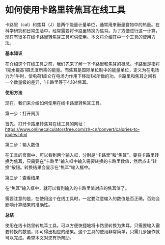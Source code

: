 如何使用卡路里转焦耳在线工具
==============

卡路里（cal）和焦耳（J）是两个能量计量单位，通常用来衡量食物中的热量。在科学研究和日常生活中，经常需要将卡路里转换为焦耳。为了方便进行这一计算，现在有很多在线卡路里转焦耳工具可供使用。本文将介绍其中一个工具的使用方法。

**基本知识**

在介绍这个在线工具之前，我们先来了解一下卡路里和焦耳的概念。卡路里是指将1克水提高1摄氏度所需的能量。而焦耳是国际单位制中的能量单位，定义为在电场力为1牛时，使电荷1库仑在电场力作用下移动1米所做的功。卡路里和焦耳之间有一个数量级的差异，1卡路里等于4.184焦耳。

**使用方法**

现在，我们来介绍如何使用在线卡路里转焦耳工具。

第一步：打开网页

首先，打开卡路里转焦耳在线工具的网址：<https://www.onlinecalculatorsfree.com/zh-cn/convert/calories-to-joules.html>

第二步：输入数值

在工具的页面中，可以看到两个输入框，分别是“卡路里”和“焦耳”。要将卡路里转换为焦耳，只需要在“卡路里”输入框中输入需要转换的卡路里数值，然后点击“转换”按钮。转换结果会显示在“焦耳”输入框中。

第三步：查看结果

在“焦耳”输入框中，就可以看到输入的卡路里值对应的焦耳值了。

需要注意的是，在使用这个在线工具时，一定要注意输入的数值是否正确，否则会影响计算结果的准确性。

**总结**

使用在线卡路里转焦耳工具，可以方便快捷地将卡路里转换为焦耳。只需要输入需要转换的数值，即可得出相应的结果。这个工具的使用非常简单，只需几步操作就可以完成。希望本文对您有所帮助。